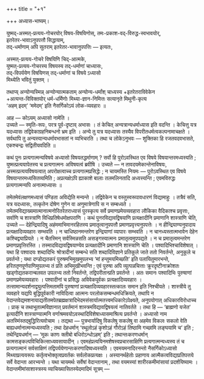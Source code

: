 +++
title = "+१"

+++
अध्यास-भाष्यम्।

युष्मद्-अस्मत्-प्रत्यय-गोचरयोर् विषय-विषयिणोस्, तमः-प्रकाश-वद्-विरुद्ध-स्वभावयोर्,  
इतरेतर-भावाऽनुपपत्तौ सिद्धायाम्,  
तद्-धर्माणाम् अपि सुतराम् इतरेतर-भावानुपपत्तिः — इत्यतः,  

अस्मत्-प्रत्यय-गोचरे विषयिणि चिद्-आत्मके,  
युष्मत्-प्रत्यय-गोचरस्य विषयस्य तद्-धर्माणां चाध्यासः,  
तद्-विपर्ययेण विषयिणस् तद्-धर्माणां च विषये ऽध्यासो  
मिथ्येति भवितुं युक्तम् ।  

तथाप्य् अन्योन्यस्मिन्न् अन्योन्यात्मकताम् अन्योन्य-धर्मांश् चाध्यस्य +इतरेतराविवेकेन  
+अत्यन्त-विविक्तयोर् धर्म-धर्मिणोः मिथ्या-ज्ञान-निमित्तः सत्यानृते मिथुनी-कृत्य  
‘अहम् इदम्’ ‘ममेदम्’ इति नैसर्गिकोऽयं लोक-व्यवहारः ॥

आह — कोऽयम् अध्यासो नामेति ।  
उच्यते — स्मृति-रूपः, परत्र पूर्व-दृष्टाव् अभासः । तं केचित् अन्यत्रान्यधर्माध्यास इति वदन्ति । केचित्तु यत्र यदध्यासः तद्विवेकाग्रहनिबन्धनो भ्रम इति । अन्ये तु यत्र यदध्यासः तस्यैव विपरीतधर्मत्वकल्पनामाचक्षते । सर्वथापि तु अन्यस्यान्यधर्मावभासतां न व्यभिचरति । तथा च लोकेऽनुभवः — शुक्तिका हि रजतवदवभासते, एकश्चन्द्रः सद्वितीयवदिति ॥

कथं पुनः प्रत्यगात्मन्यविषये अध्यासो विषयतद्धर्माणाम् ? सर्वो हि पुरोऽवस्थित एव विषये विषयान्तरमध्यस्यति ; युष्मत्प्रत्ययापेतस्य च प्रत्यगात्मनः अविषयत्वं ब्रवीषि । उच्यते — न तावदयमेकान्तेनाविषयः, अस्मत्प्रत्ययविषयत्वात् अपरोक्षत्वाच्च प्रत्यगात्मप्रसिद्धेः ; न चायमस्ति नियमः — पुरोऽवस्थित एव विषये विषयान्तरमध्यसितव्यमिति ; अप्रत्यक्षेऽपि ह्याकाशे बालाः तलमलिनतादि अध्यस्यन्ति ; एवमविरुद्धः प्रत्यगात्मन्यपि अनात्माध्यासः ॥

तमेतमेवंलक्षणमध्यासं पण्डिता अविद्येति मन्यन्ते । तद्विवेकेन च वस्तुस्वरूपावधारणं विद्यामाहुः । तत्रैवं सति, यत्र यदध्यासः, तत्कृतेन दोषेण गुणेन वा अणुमात्रेणापि स न सम्बध्यते । तमेतमविद्याख्यमात्मानात्मनोरितरेतराध्यासं पुरस्कृत्य सर्वे प्रमाणप्रमेयव्यवहारा लौकिका वैदिकाश्च प्रवृत्ताः, सर्वाणि च शास्त्राणि विधिप्रतिषेधमोक्षपराणि । कथं पुनरविद्यावद्विषयाणि प्रत्यक्षादीनि प्रमाणानि शास्त्राणि चेति, उच्यते — देहेन्द्रियादिषु अहंममाभिमानरहितस्य प्रमातृत्वानुपपत्तौ प्रमाणप्रवृत्त्यनुपपत्तेः । न हीन्द्रियाण्यनुपादाय प्रत्यक्षादिव्यवहारः सम्भवति । न चाधिष्ठानमन्तरेण इन्द्रियाणां व्यापारः सम्भवति । न चानध्यस्तात्मभावेन देहेन कश्चिद्व्याप्रियते । न चैतस्मिन् सर्वस्मिन्नसति असङ्गस्यात्मनः प्रमातृत्वमुपपद्यते । न च प्रमातृत्वमन्तरेण प्रमाणप्रवृत्तिरस्ति । तस्मादविद्यावद्विषयाण्येव प्रत्यक्षादीनि प्रमाणानि शास्त्राणि चेति । पश्वादिभिश्चाविशेषात् । यथा हि पश्वादयः शब्दादिभिः श्रोत्रादीनां सम्बन्धे सति शब्दादिविज्ञाने प्रतिकूले जाते ततो निवर्तन्ते, अनुकूले च प्रवर्तन्ते ; यथा दण्डोद्यतकरं पुरुषमभिमुखमुपलभ्य ‘मां हन्तुमयमिच्छति’ इति पलायितुमारभन्ते, हरिततृणपूर्णपाणिमुपलभ्य तं प्रति अभिमुखीभवन्ति ; एवं पुरुषा अपि व्युत्पन्नचित्ताः क्रूरदृष्टीनाक्रोशतः खड्गोद्यतकरान्बलवत उपलभ्य ततो निवर्तन्ते, तद्विपरीतान्प्रति प्रवर्तन्ते । अतः समानः पश्वादिभिः पुरुषाणां प्रमाणप्रमेयव्यवहारः । पश्वादीनां च प्रसिद्धः अविवेकपूर्वकः प्रत्यक्षादिव्यवहारः । तत्सामान्यदर्शनाद्व्युत्पत्तिमतामपि पुरुषाणां प्रत्यक्षादिव्यवहारस्तत्कालः समान इति निश्चीयते । शास्त्रीये तु व्यवहारे यद्यपि बुद्धिपूर्वकारी नाविदित्वा आत्मनः परलोकसम्बन्धमधिक्रियते, तथापि न वेदान्तवेद्यमशनायाद्यतीतमपेतब्रह्मक्षत्रादिभेदमसंसार्यात्मतत्त्वमधिकारेऽपेक्ष्यते, अनुपयोगात् अधिकारविरोधाच्च । प्राक् च तथाभूतात्मविज्ञानात् प्रवर्तमानं शास्त्रमविद्यावद्विषयत्वं नातिवर्तते । तथा हि — ‘ब्राह्मणो यजेत’ इत्यादीनि शास्त्राण्यात्मनि वर्णाश्रमवयोऽवस्थादिविशेषाध्यासमाश्रित्य प्रवर्तन्ते । अध्यासो नाम अतस्मिंस्तद्बुद्धिरित्यवोचाम । तद्यथा — पुत्रभार्यादिषु विकलेषु सकलेषु वा अहमेव विकलः सकलो वेति बाह्यधर्मानात्मन्यध्यस्यति ; तथा देहधर्मान् ‘स्थूलोऽहं कृशोऽहं गौरोऽहं तिष्ठामि गच्छामि लङ्घयामि च’ इति ; तथेन्द्रियधर्मान् — ‘मूकः काणः क्लीबो बधिरोऽन्धोऽहम्’ इति ; तथान्तःकरणधर्मान् कामसङ्कल्पविचिकित्साध्यवसायादीन् । एवमहंप्रत्ययिनमशेषस्वप्रचारसाक्षिणि प्रत्यगात्मन्यध्यस्य तं च प्रत्यगात्मानं सर्वसाक्षिणं तद्विपर्ययेणान्तःकरणादिष्वध्यस्यति । एवमयमनादिरनन्तो नैसर्गिकोऽध्यासो मिथ्याप्रत्ययरूपः कर्तृत्वभोक्तृत्वप्रवर्तकः सर्वलोकप्रत्यक्षः । अस्यानर्थहेतोः प्रहाणाय आत्मैकत्वविद्याप्रतिपत्तये सर्वे वेदान्ता आरभ्यन्ते । यथा चायमर्थः सर्वेषां वेदान्तानाम् , तथा वयमस्यां शारीरकमीमांसायां प्रदर्शयिष्यामः । वेदान्तमीमांसाशास्त्रस्य व्याचिख्यासितस्येदमादिमं सूत्रम् —
